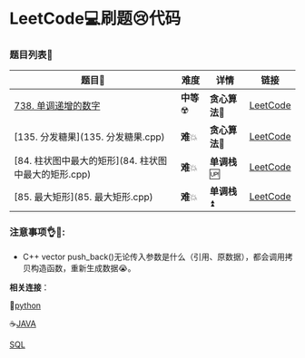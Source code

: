 # LeetCode:computer:刷题:cry:代码



### 题目列表:page_facing_up:

| 题目:card_index:                                     | 难度                  | 详情                        | 链接                                                         |
| ---------------------------------------------------- | --------------------- | --------------------------- | ------------------------------------------------------------ |
| [738. 单调递增的数字](738.%20单调递增的数字.cpp)     | **中等**:radioactive: | **贪心算法**:bear:          | [LeetCode](https://leetcode-cn.com/problems/monotone-increasing-digits/) |
| [135. 分发糖果](135. 分发糖果.cpp)                   | **难**:boom:          | **贪心算法**:bear:          | [LeetCode](https://leetcode-cn.com/problems/candy/submissions/) |
| [84. 柱状图中最大的矩形](84. 柱状图中最大的矩形.cpp) | **难**:boom:          | **单调栈**:up:              | [LeetCode](https://leetcode-cn.com/problems/largest-rectangle-in-histogram/) |
| [85. 最大矩形](85. 最大矩形.cpp)                     | **难**:boom:          | **单调栈**:arrow_double_up: | [LeetCode](https://leetcode-cn.com/problems/maximal-rectangle/) |





### 注意事项:ok_hand::eyes::

* C++ vector push_back()无论传入参数是什么（引用、原数据），都会调用拷贝构造函数，重新生成数据:sob:。​

    

**相关连接**：

:snake:[python](https://github.com/baowj-678/python/tree/master/LeetCode)

:coffee:[JAVA](https://github.com/baowj-678/JAVA/tree/master/Leet_Code)

[SQL](https://github.com/baowj-678/python/tree/master/LeetCode/SQL)
